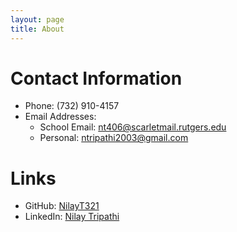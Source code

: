 ```yaml
---
layout: page
title: About
---
```


# Contact Information 

- Phone: (732) 910-4157 
- Email Addresses:
    - School Email: [nt406@scarletmail.rutgers.edu](mailto:nt406@scarletmail.rutgers.edu)
    - Personal: [ntripathi2003@gmail.com](mailto:ntripathi2003@gmail.com) 


# Links 

- GitHub: [NilayT321](https://github.com/NilayT321)
- LinkedIn: [Nilay Tripathi](https://www.linkedin.com/in/nilay-tripathi-895182253/)
